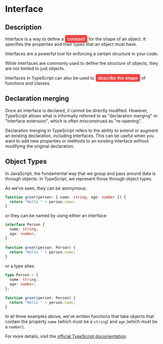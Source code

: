# Interface 

## Description

Interface is a way to define a <span style="background-color:#ef4444; color:#f3f4f6; padding:4px 8px; border-radius:6px; font-weight:600;"> contract</span> for the shape of an object. It specifies the properties and their types that an object must have. 

Interfaces are a powerful tool for enforcing a certain structure in your code.

While interfaces are commonly used to define the structure of objects, they are not limited to just objects.

Interfaces in TypeScript can also be used to <span style="background-color:#ef4444; color:#f3f4f6; padding:4px 8px; border-radius:6px; font-weight:600;"> describe the shape</span> of functions and classes.

## Declaration merging

Once an interface is declared, it cannot be directly modified. However, TypeScript allows what is informally referred to as "declaration merging" or "interface extension", which is often misconstrued as "re-opening".

Declaration merging in TypeScript refers to the ability to extend or augment an existing declaration, including interfaces. This can be useful when you want to add new properties or methods to an existing interface without modifying the original declaration.

## Object Types

In JavaScript, the fundamental way that we group and pass around data is through objects. In TypeScript, we represent those through object types.

As we’ve seen, they can be anonymous:

```ts
function greet(person: { name: string; age: number }) {
  return "Hello " + person.name;
}
```

or they can be named by using either an interface:

```ts
interface Person {
  name: string;
  age: number;
}
 
function greet(person: Person) {
  return "Hello " + person.name;
}
```

or a type alias:

```ts
type Person = {
  name: string;
  age: number;
};
 
function greet(person: Person) {
  return "Hello " + person.name;
}
```

In all three examples above, we’ve written functions that take objects that contain the property `name` (which must be a `string`) and `age` (which must be a `number`).

For more details, visit the [official TypeScript documentation](https://www.typescriptlang.org/docs/handbook/2/objects.html).